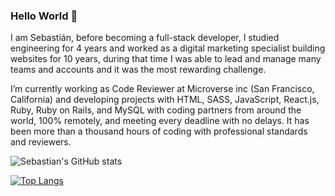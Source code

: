### Hello World 👋

I am Sebastián, before becoming a full-stack developer, I studied engineering for 4 years and worked as a digital marketing specialist building websites for 10 years, during that time I was able to lead and manage many teams and accounts and it was the most rewarding challenge.

I’m currently working as Code Reviewer at Microverse inc (San Francisco, California) and developing projects with HTML, SASS, JavaScript, React.js, Ruby, Ruby on Rails, and MySQL with coding partners from around the world, 100% remotely, and meeting every deadline with no delays. It has been more than a thousand hours of coding with professional standards and reviewers.


![Sebastian's GitHub stats](https://github-readme-stats.vercel.app/api?username=smunozmo&count_private=true&icons=true&theme=vision-friendly-dark)

[![Top Langs](https://github-readme-stats.vercel.app/api/top-langs/?username=smunozmo&langs_count=8&theme=vision-friendly-dark)](https://github.com/smunozmo)

<!--
**smunozmo/smunozmo** is a ✨ _special_ ✨ repository because its `README.md` (this file) appears on your GitHub profile.

Here are some ideas to get you started:

- 🔭 I’m currently working on ...
- 🌱 I’m currently learning ...
- 👯 I’m looking to collaborate on ...
- 🤔 I’m looking for help with ...
- 💬 Ask me about ...
- 📫 How to reach me: ...
- 😄 Pronouns: ...
- ⚡ Fun fact: ...
-->
